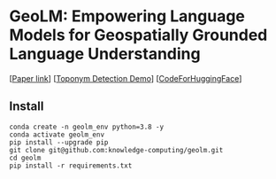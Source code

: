 # GeoLM: Empowering Language Models for Geospatially Grounded Language Understanding

[[Paper link](https://arxiv.org/pdf/2310.14478.pdf)] [[Toponym Detection Demo](https://huggingface.co/zekun-li/geolm-base-toponym-recognition)] [[CodeForHuggingFace](https://github.com/zekun-li/transformers/tree/geolm)]

## Install 
```Shell
conda create -n geolm_env python=3.8 -y
conda activate geolm_env
pip install --upgrade pip
git clone git@github.com:knowledge-computing/geolm.git
cd geolm 
pip install -r requirements.txt 
```



